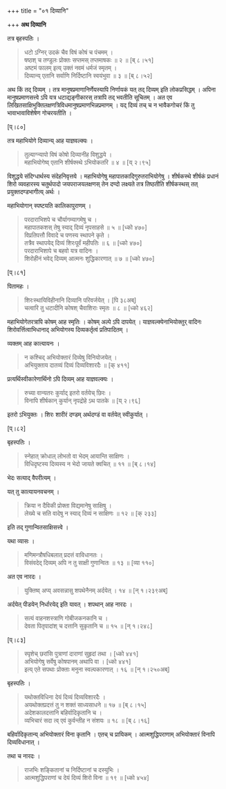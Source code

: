 +++
title = "०१ दिव्यानि"

+++
**अथ दिव्यानि**

तत्र बृहस्पतिः ।


> धटो ऽग्निर् उदकं चैव विषं कोषं च पंचमम् ।   
> षष्ठश् च तण्डुलः प्रोक्तः सप्तमस् तप्तमाषकः ॥ २ ॥ [ब् ८।५१]  
> अष्टमं फालम् इत्य् उक्तं नवमं धर्मजं स्मृतम् ।  
> दिव्यान्य् एतानि सर्वाणि निर्दिष्टानि स्वयंभुवा ॥ ३ ॥ [ब् ८।५२]

अथ किं तद् दिव्यम् । तत्र मानुषप्रमाणानिर्णेयस्यापि निर्णायकं यत् तद् दिव्यम् इति लोकप्रसिद्धम् । अपिना मानुषप्रमाणसत्त्वे ऽपि यत्र धटाद्यङ्गीकारस् तत्रापि तद् भवतीति सूचितम् । अत एव लिखितसाक्षिभुक्तिलक्षणत्रिविधमानुषप्रमाणभिन्नप्रमाणम् । यद् दिव्यं तच् च न भावैकगोचरं किं तु भावाभावाविशेषेण गोचरयतीति ।

[प्।८०]

तत्र महाभियोगे दिव्यान्य् आह याज्ञवल्क्यः ।


> तुल्याग्न्यापो विषं कोषो दिव्यानीह विशुद्धये ।  
> महाभियोगेष्व् एतानि शीर्षक्स्थे ऽभियोकतरि ॥ ४ ॥ [य् २।९५]

विशुद्धये संदिग्धार्थस्य संदेहनिवृत्तये । महाभियोगेषु महापातकादिगुरुतराभियोगेषु । शीर्षकस्थे शीर्षकं प्रधानं शिरो व्यवहारस्य चतुर्थपादो जयपराजयलक्षणस् तेन दण्दो लक्ष्यते तत्र तिष्ठतीति शीर्षकस्थस् तत् प्रयुक्तदण्डभागीत्य् अर्थः ।

महाभियोगान् स्पष्टयति कालिकापुराणम् ।


> परदाराभिशपे च चौर्यागम्यागमेषु च ।  
> महापातकशस् तेषु स्याद् दिव्यं नृपसाहसे ॥ ५ ॥ [ध्को ४७०]  
> विप्रतिपत्तौ विवादे च पणस्य स्थापने कृते ।  
> तत्रैव स्थापयेद् दिव्यं शिरःपूर्वं महीपतिः ॥ ६ ॥ [ध्को ४७०]  
> परदाराभिशापे च बहवो यत्र वादिनः ।  
> शिरोहीनं भवेद् दिव्यम् आत्मनः शुद्धिकारणात् ॥ ७ ॥ [ध्को ४७०]

[प्।८१]

पितामहः ।


> शिरःस्थायिविहीनानि दिव्यानि परिवर्जयेत् । [पि ३८अब्]  
> चत्वारि तु धटादीनि कोषश् चैवाशिराः स्मृतः ॥ ८ ॥ [ध्को ४६२]

महाभियोगेतरत्रापि कोषम् आह स्मृतिः । कोषम् अल्पे ऽपि दापयेत् । याज्ञवल्क्येनाभियोक्तुर् वादिनः शिरोवर्त्तित्वाभिधानाद् अभियोगस्य दिव्यकर्तृत्वं प्रतिपादितम् ।

व्यक्तम् आह कात्यायनः ।


> न कश्चिद् अभियोक्तारं दिव्येषु विनियोजयेत् ।  
> अभियुक्ताय दातव्यं दिव्यं दिव्यविशारदैः ॥ [क् ४११]

प्रत्यर्थिस्वीकारेणार्थिनो ऽपि दिव्यम् आह याज्ञवल्क्यः ।


> रुच्या वान्यतरः कुर्याद् इतरो वर्तयेच् छिरः ।  
> विनापि शीर्षकान् कुर्यान् नृपद्रोहे ऽथ पातके ॥ [य् २।९६]

इतरो ऽभियुक्तः । शिरः शारीरं दण्डम् अर्थदण्डं वा वर्तयेत् स्वीकुर्यात् ।

[प्।८२]

बृहस्पतिः ।


> स्नेहात् क्रोधाल् लोभतो वा भेदम् आयान्ति साक्षिणः ।  
> विधिदृष्टस्य दिव्यस्य न भेदो जायते क्वचित् ॥ ११ ॥ [ब् ८।१४]

भेदः सत्याद् वैपरीत्यम् ।

यत् तु कात्यायनवचनम् ।


> क्रिया न दैविकी प्रोक्ता विद्यमानेषु साक्षिषु ।  
> लेख्ये च सति वादेषु न स्याद् दिव्यं न साक्षिणः ॥ १२ ॥ [क् २३३] 

इति तद् गुणान्वितसाक्षिसत्त्वे ।

यथा व्यासः ।


> मणिमन्त्रौषधिबलात् प्रदत्तं वाविधानतः ।  
> विसंवदेद् दिव्यम् अपि न तु साक्षी गुणान्वितः ॥ १३ ॥ [व्या ११०]

अत एव नारदः ।


> युक्तिष्व् अप्य् अवसन्नासु शपथेनैनम् अर्दयेत् । १४ ॥ [न् १।२३९अब्]

अर्दयेत् पीडयेन् निर्धारयेद् इति यावत् । शपथान् आह नारदः ।


> सत्यं वाहनशस्त्राणि गोबीजकनकानि च ।  
> देवता पितृपादांश् च दत्तानि सुकृतानि च ॥ १५ ॥ [न् १।२४८]

[प्।८३]


> स्पृशेच् छरांसि पुत्राणां दाराणां सुहृदां तथा । [ध्को ४४१]  
> अभियोगेषु सर्वेषु कोषपानम् अथापि वा । [ध्को ४४१]  
> इत्य् एते सपथाः प्रोक्ताः मनुना स्वल्पकारणात् । १६ ॥ [न् १।२५०अब्] 

बृहस्पतिः ।


> यथोक्तविधिना देयं दिव्यं दिव्यविशारदैः ।  
> अयथोक्तप्रदत्तं तु न शक्तं साध्यसाधने ॥ १७ ॥ [ब् ८।१५]  
> अदेशकालदत्तानि बहिर्वादिकृतानि च ।  
> व्यभिचारं सदा त्व् एवं कुर्वन्तीह न संशयः ॥ १८ ॥ [ब् ८।१६]

बहिर्वादिकृतान्य् अभियोक्तारं विना कृतानि । एतच् च प्रायिकम् । आत्मशुद्धिपराणाम् अभियोक्तारं विनापि दिव्यविधानात् ।

तथा च नारदः ।


> राजभिः शङ्कितानां च निर्दिष्टानां च दस्युभिः ।  
> आत्मशुद्धिपराणां च देयं दिव्यं शिरो विना ॥ १९ ॥ [ध्को ४५४]

